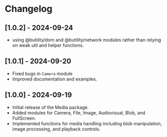 # Changelog

## [1.0.2] - 2024-09-24
- using @butility/dom and @butility/network modules rather than relying on weak util and helper functions.

## [1.0.1] - 2024-09-20
- Fixed bugs in `Camera` module
- Improved documentation and examples.

## [1.0.0] - 2024-09-19
- Initial release of the Media package.
- Added modules for Camera, File, Image, Audiovisual, Blob, and FullScreen.
- Implemented functions for media handling including blob manipulation, image processing, and playback controls.